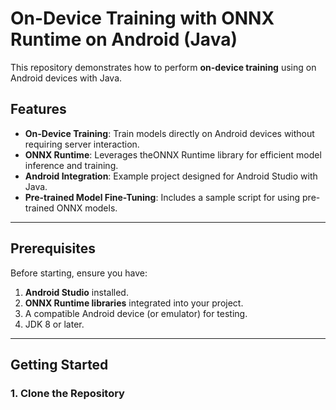 # On-Device Training with ONNX Runtime on Android (Java)

This repository demonstrates how to perform **on-device training** using on Android devices with Java. 

## Features

- **On-Device Training**: Train models directly on Android devices without requiring server interaction.
- **ONNX Runtime**: Leverages theONNX Runtime library for efficient model inference and training.
- **Android Integration**: Example project designed for Android Studio with Java.
- **Pre-trained Model Fine-Tuning**: Includes a sample script for using pre-trained ONNX models.

---

## Prerequisites

Before starting, ensure you have:

1. **Android Studio** installed.
2. **ONNX Runtime libraries** integrated into your project.
3. A compatible Android device (or emulator) for testing.
4. JDK 8 or later.

---

## Getting Started

### 1. Clone the Repository


